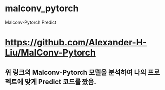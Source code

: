 # malconv_pytorch
Malconv-Pytorch Predict


# https://github.com/Alexander-H-Liu/MalConv-Pytorch

## 위 링크의 Malconv-Pytorch 모델을 분석하여 나의 프로젝트에 맞게 Predict 코드를 짰음.
